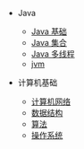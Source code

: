 - Java

  - [Java 基础](./docs/Java基础.md)
  - [Java 集合](./docs/Java集合.md)
  - [Java 多线程](./docs/b-3Java多线程.md)
  - [jvm](./docs/b-4jvm.md)

- 计算机基础

  - [计算机网络](./docs/c-1计算机网络.md)
  - [数据结构](./docs/c-2数据结构.md)
  - [算法](./docs/c-3算法.md)
  - [操作系统](./docs/c-4操作系统.md)
